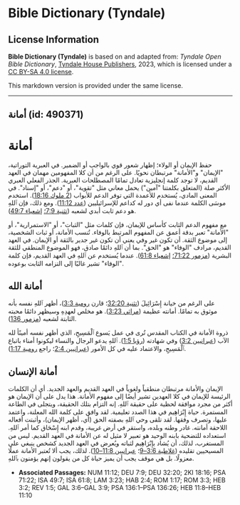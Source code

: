 # Bible Dictionary (Tyndale)

## License Information

**Bible Dictionary (Tyndale)** is based on and adapted from: _Tyndale Open Bible Dictionary_, [Tyndale House Publishers](https://tyndaleopenresources.com/), 2023, which is licensed under a [CC BY-SA 4.0 license](https://creativecommons.org/licenses/by-sa/4.0/legalcode.en).

This markdown version is provided under the same license.



--------------------------------

## أمانة (id: 490371)

أمانة
=====

حفظ الإيمان أو الولاء؛ إظهار شعور قوي بالواجب أو الضمير. في العبرية التوراتية، "الإيمان" و"الأمانة" مرتبطان نحويًا. على الرغم من أن كلا المفهومين مهمان في العهد القديم، لا توجد كلمة إنجليزية تعادل تمامًا المصطلحات العبرية. الجذر الفعلي العبري الأكثر صلة (المتعلق بكلمتنا "آمين") يحمل معاني مثل "تقوية"، أو "دعم"، أو "إسناد". في المعنى المادي، يُستخدم للأعمدة التي توفر الدعم للأبواب ([2 ملوك 18:16](https://ref.ly/2Kgs18:16)). استخدم موسَى الكلمة عندما نفى أي دور له كداعم للإسرائيليين ([عدد 11:12](https://ref.ly/Num11:12)). ومع ذلك، فإن ٱللهِ هو دعم ثابت أبدي لشعبه ([تثنية 7:9؛](https://ref.ly/Deut7:9) [إشعياء 49:7](https://ref.ly/Isa49:7)).

مع مفهوم الدعم الثابت كأساس للإيمان، فإن كلمات مثل "الثبات"، أو "الاستمرارية"، أو "الأمانة" تعبر بدقة أعمق عن المفهوم المرتبط بالوفاء. تُنسب الأمانة، أو ثبات الشخصية، إلى موضوع الثقة. أن تكون غير وفي يعني أن تكون غير جدير بالثقة أو الإيمان. في العهد القديم، مرادف "الوفاء" هو "الحق". بما أن ٱللهِ دائمًا صادق، فهو الموضوع المنطقي للثقة البشرية ([مزمور 71:22؛](https://ref.ly/Ps71:22) [إشعياء 61:8](https://ref.ly/Isa61:8)). عندما يُستخدم عن ٱللهِ في العهد القديم، فإن كلمة "الوفاء" تشير غالبًا إلى التزامه الثابت بوعوده.

أمانة الله
----------

على الرغم من خيانة إِسْرَائِيلَ ([تثنية 32:20](https://ref.ly/Deut32:20)؛ قارن [رومية 3:3](https://ref.ly/Rom3:3))، أظهر ٱللهِ نفسه بأنه موثوق به تمامًا. أمانته عظيمة ([مراثي 3:23](https://ref.ly/Lam3:23)). هو مخلص لعهدِهِ وسيظهر دائمًا محبته الثابتة لشعبه ([مزمور 136](https://ref.ly/Ps136:1-Ps136:26)).

ذروة الأمانة في الكتاب المقدس تُرى في عمل يَسوع ٱلْمَسِيحِ، الذي أظهر نفسه أمينًأ لله الآب ([عبرانيين 3:2](https://ref.ly/Heb3:2)) وفي شهادته ([رؤيا 1:5](https://ref.ly/Rev1:5)). ٱللهِ يدعو الرجال والنساء ليكونوا أمناء باتباع ٱلْمَسِيحِ، والاعتماد عليه في كل الأمور ([عبرانيين 2:4](https://ref.ly/Hab2:4)؛ راجع [رومية 1:17](https://ref.ly/Rom1:17)).

أمانة الإنسان
-------------

الإيمان والأمانة مرتبطان منطقياً ولغوياً في العهد القديم والعهد الجديد. أي أن الكلمات الرئيسة للإيمان في كلا العهدين تشير أيضًا إلى مفهوم الأمانة. هذا يدل على أن الإيمان هو أكثر من مجرد موافقة لحظية على حقيقة ٱللهِ. إنه التزام بتلك الحقيقة، ويتجلى في الطاعة المستمرة. حياة إِبْرَاهِيم في هذا الصدد تعليمية. لقد وافق على كلمة الله المعلنة، واعتمد عليها، وتصرف وفقها. لقد تلقى وحي ٱللهِ بصفته الحق (أي، أظهر الإيمان)، وأثبتت أفعاله اللاحقة أمانته. غادر وطنه وبلده، واستقر في أرض غريبة، وقدم ابنه إِسْحَاق كما أمر ٱللهِ. استعداده للتضحية بابنه الوحيد هو تعبير لا مثيل له عن الأمانة في العهد القديم. ليس من المستغرب، لذلك، أن يُشاد بإِبْرَاهِيم لثباته ويُعرض في العهد الجديد كشخص ينبغي على المسيحيين تقليده ([غلاطية 3:6–9](https://ref.ly/Gal3:6-Gal3:9)؛ [عبرانيين 11:8–10](https://ref.ly/Heb11:8-Heb11:10)). لذلك، يجب ألا تُعتبر الأمانة عملًا معزولًا. بل هي موقف يجب أن يميز حياة كل من يقولون إنهم يؤمنون بٱللهِ.

* **Associated Passages:** NUM 11:12; DEU 7:9; DEU 32:20; 2KI 18:16; PSA 71:22; ISA 49:7; ISA 61:8; LAM 3:23; HAB 2:4; ROM 1:17; ROM 3:3; HEB 3:2; REV 1:5; GAL 3:6–GAL 3:9; PSA 136:1–PSA 136:26; HEB 11:8–HEB 11:10

